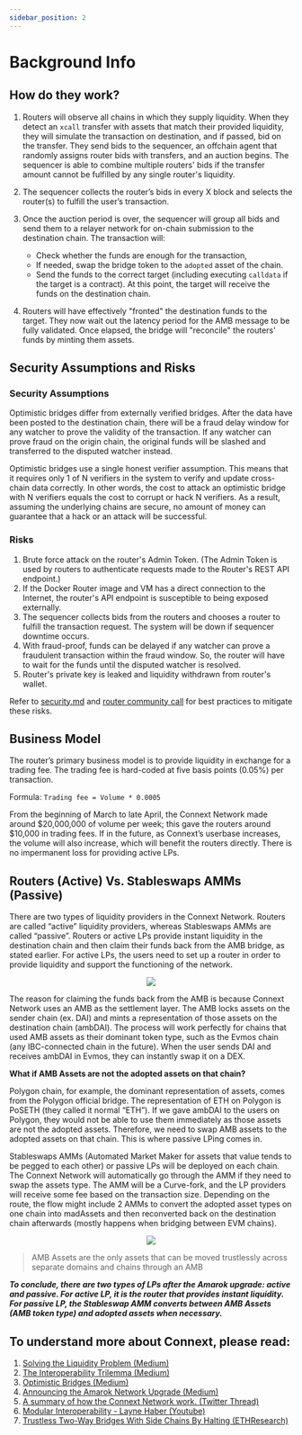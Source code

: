 ```yaml
---
sidebar_position: 2
---
```


# Background Info

## How do they work?

1. Routers will observe all chains in which they supply liquidity. When they detect an `xcall` transfer with assets that match their provided liquidity, they will simulate the transaction on destination, and if passed, bid on the transfer. They send bids to the sequencer, an offchain agent that randomly assigns router bids with transfers, and an auction begins. The sequencer is able to combine multiple routers' bids if the transfer amount cannot be fulfilled by any single router's liquidity.

2. The sequencer collects the router’s bids in every X block and selects the router(s) to fulfill the user’s transaction. 

3. Once the auction period is over, the sequencer will group all bids and send them to a relayer network for on-chain submission to the destination chain. The transaction will: 

    - Check whether the funds are enough for the transaction, 
    - If needed, swap the bridge token to the `adopted` asset of the chain.
    - Send the funds to the correct target (including executing `calldata` if the target is a contract). At this point, the target will receive the funds on the destination chain.

4. Routers will have effectively "fronted" the destination funds to the target. They now wait out the latency period for the AMB message to be fully validated. Once elapsed, the bridge will "reconcile" the routers' funds by minting them assets.

## Security Assumptions and Risks

### Security Assumptions

Optimistic bridges differ from externally verified bridges. After the data have been posted to the destination chain, there will be a fraud delay window for any watcher to prove the validity of the transaction. If any watcher can prove fraud on the origin chain, the original funds will be slashed and transferred to the disputed watcher instead.

Optimistic bridges use a single honest verifier assumption. This means that it requires only 1 of N verifiers in the system to verify and update cross-chain data correctly.
In other words, the cost to attack an optimistic bridge with N verifiers equals the cost to corrupt or hack N verifiers. As a result, assuming the underlying chains are secure, no amount of money can guarantee that a hack or an attack will be successful.

### Risks

1. Brute force attack on the router's Admin Token. (The Admin Token is used by routers to authenticate requests made to the Router's REST API endpoint.)
2. If the Docker Router image and VM has a direct connection to the Internet, the router's API endpoint is susceptible to being exposed externally.
3. The sequencer collects bids from the routers and chooses a router to fulfill the transaction request. The system will be down if sequencer downtime occurs.
4. With fraud-proof, funds can be delayed if any watcher can prove a fraudulent transaction within the fraud window. So, the router will have to wait for the funds until the disputed watcher is resolved.
5. Router's private key is leaked and liquidity withdrawn from router's wallet.

Refer to [security.md](https://github.com/connext/documentation/blob/main/docs/routers/security.md) and [router community call](https://www.youtube.com/watch?v=rjNcdm1mjCQ) for best practices to mitigate these risks.

## Business Model

The router’s primary business model is to provide liquidity in exchange for a trading fee. The trading fee is hard-coded at five basis points (0.05%) per transaction.

Formula: `Trading fee = Volume * 0.0005` 

From the beginning of March to late April, the Connext Network made around $20,000,000 of volume per week; this gave the routers around $10,000 in trading fees. If in the future, as Connext’s userbase increases, the volume will also increase, which will benefit the routers directly. There is no impermanent loss for providing active LPs.

## Routers (Active) Vs. Stableswaps AMMs (Passive)

There are two types of liquidity providers in the Connext Network. Routers are called “active” liquidity providers, whereas Stableswaps AMMs are called “passive”. Routers or active LPs provide instant liquidity in the destination chain and then claim their funds back from the AMB bridge, as stated earlier. For active LPs, the users need to set up a router in order to provide liquidity and support the functioning of the network.

<p align="center">
  <img src="/img/routers/modular_architecture.png" />
</p>

The reason for claiming the funds back from the AMB is because Connext Network uses an AMB as the settlement layer. The AMB locks assets on the sender chain (ex. DAI) and mints a representation of those assets on the destination chain (ambDAI). The process will work perfectly for chains that used AMB assets as their dominant token type, such as the Evmos chain (any IBC-connected chain in the future). When the user sends DAI and receives ambDAI in Evmos, they can instantly swap it on a DEX.

**What if AMB Assets are not the adopted assets on that chain?**

Polygon chain, for example, the dominant representation of assets, comes from the Polygon official bridge. The representation of ETH on Polygon is PoSETH (they called it normal “ETH”). If we gave ambDAI to the users on Polygon, they would not be able to use them immediately as those assets are not the adopted assets. Therefore, we need to swap AMB assets to the adopted assets on that chain. This is where passive LPing comes in. 

Stableswaps AMMs (Automated Market Maker for assets that value tends to be pegged to each other) or passive LPs will be deployed on each chain. The Connext Network will automatically go through the AMM if they need to swap the assets type. The AMM will be a Curve-fork, and the LP providers will receive some fee based on the transaction size. Depending on the route, the flow might include 2 AMMs to convert the adopted asset types on one chain into madAssets and then reconverted back on the destination chain afterwards (mostly happens when bridging between EVM chains).

<p align="center">
  <img src="/img/routers/LPs.png" />
</p>

> AMB Assets are the only assets that can be moved trustlessly across separate domains and chains through an AMB

***To conclude, there are two types of LPs after the Amarok upgrade: active and passive. For active LP, it is the router that provides instant liquidity. For passive LP, the Stableswap AMM converts between AMB Assets (AMB token type) and adopted assets when necessary.***


## To understand more about Connext, please read:

1. [Solving the Liquidity Problem (Medium)](https://blog.connext.network/solving-the-liquidity-problem-88bde201501) 
2. [The Interoperability Trilemma (Medium)](https://blog.connext.network/the-interoperability-trilemma-657c2cf69f17) 
3. [Optimistic Bridges (Medium)](https://blog.connext.network/optimistic-bridges-fb800dc7b0e0) 
4. [Announcing the Amarok Network Upgrade (Medium)](https://blog.connext.network/announcing-the-amarok-network-upgrade-5046317860a4) 
5. [A summary of how the Connext Network work. (Twitter Thread)](https://mobile.twitter.com/ConnextNetwork/status/1530611831785541632) 
6. [Modular Interoperability - Layne Haber (Youtube)](https://www.youtube.com/watch?v=pnw6x_v0iiY) 
7. [Trustless Two-Way Bridges With Side Chains By Halting (ETHResearch)](https://ethresear.ch/t/trustless-two-way-bridges-with-side-chains-by-halting/5728) 